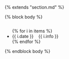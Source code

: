 {% extends "section.md" %}

{% block body %}
<div class="well well-sm" style="max-height: 15em; overflow: auto">
<ul class="list-group">
    {% for i in items %}
        <li class="list-group-item col-md-12 col-xs-12 col-sm-12"><span class='col-md-2 col-xs-2'>{{ i.date }}&nbsp;&nbsp;&nbsp;&nbsp;</span>{{ i.info }}</li>
    {% endfor %}
</ul>
</div>
{% endblock body %}
